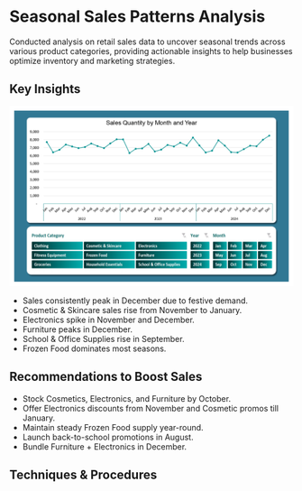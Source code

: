 # Seasonal Sales Patterns Analysis
Conducted analysis on retail sales data to uncover seasonal trends across various product categories, providing actionable insights to help businesses optimize inventory and marketing strategies.

## Key Insights
![all categories.jpg](https://github.com/jakejosh6751/Seasonal-Sales-Patterns-Analysis/blob/main/all%20categories.jpg)

- Sales consistently peak in December due to festive demand.
- Cosmetic & Skincare sales rise from November to January.
- Electronics spike in November and December.
- Furniture peaks in December.
- School & Office Supplies rise in September.
- Frozen Food dominates most seasons.

## Recommendations to Boost Sales
- Stock Cosmetics, Electronics, and Furniture by October.
- Offer Electronics discounts from November and Cosmetic promos till January.
- Maintain steady Frozen Food supply year-round.
- Launch back-to-school promotions in August.
- Bundle Furniture + Electronics in December.


## Techniques & Procedures
